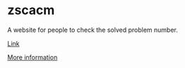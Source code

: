 # zscacm
A website for people to check the solved problem number.

[Link](http://zscacm.sinaapp.com/)

[More information](http://dwayneten.com/2015/03/13/zscacm/)
